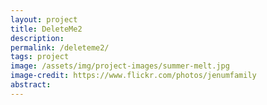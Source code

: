 ```yaml
---
layout: project
title: DeleteMe2
description: 
permalink: /deleteme2/
tags: project
image: /assets/img/project-images/summer-melt.jpg
image-credit: https://www.flickr.com/photos/jenumfamily
abstract: 
---
```

